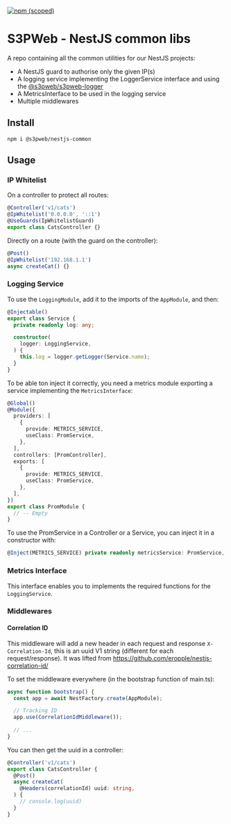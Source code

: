 [![npm (scoped)](https://img.shields.io/npm/v/@s3pweb/nestjs-common)](https://www.npmjs.com/package/@s3pweb/nestjs-common)

# S3PWeb - NestJS common libs

A repo containing all the common utilities for our NestJS projects:
- A NestJS guard to authorise only the given IP(s)
- A logging service implementing the LoggerService interface and using the [@s3pweb/s3pweb-logger](https://github.com/s3pweb/s3pweb-logger)
- A MetricsInterface to be used in the logging service
- Multiple middlewares

## Install
```shell
npm i @s3pweb/nestjs-common
```

## Usage

### IP Whitelist

On a controller to protect all routes:
```ts
@Controller('v1/cats')
@IpWhitelist('0.0.0.0', '::1')
@UseGuards(IpWhitelistGuard)
export class CatsController {}
```

Directly on a route (with the guard on the controller):
```ts
@Post()
@IpWhitelist('192.168.1.1')
async createCat() {}
```

### Logging Service

To use the `LoggingModule`, add it to the imports of the `AppModule`, and then:

```ts
@Injectable()
export class Service {
  private readonly log: any;

  constructor(
    logger: LoggingService,
  ) {
    this.log = logger.getLogger(Service.name);
  }
}
```

To be able ton inject it correctly, you need a metrics module exporting a service implementing the `MetricsInterface`:

```ts
@Global()
@Module({
  providers: [
    {
      provide: METRICS_SERVICE,
      useClass: PromService,
    },
  ],
  controllers: [PromController],
  exports: [
    {
      provide: METRICS_SERVICE,
      useClass: PromService,
    },
  ],
})
export class PromModule {
  // -- Empty
}
```

To use the PromService in a Controller or a Service, you can inject it in a constructor with:
```ts
@Inject(METRICS_SERVICE) private readonly metricsService: PromService,
```

### Metrics Interface

This interface enables you to implements the required functions for the `LoggingService`.

### Middlewares

#### Correlation ID

This middleware will add a new header in each request and response `X-Correlation-Id`, this is an uuid V1 string (different for each request/response).
It was lifted from https://github.com/eropple/nestjs-correlation-id/

To set the middleware everywhere (in the bootstrap function of main.ts):

```ts
async function bootstrap() {
  const app = await NestFactory.create(AppModule);

  // Tracking ID
  app.use(CorrelationIdMiddleware());
  
  // ...
}
```

You can then get the uuid in a controller:

```ts
@Controller('v1/cats')
export class CatsController {
  @Post()
  async createCat(
    @Headers(correlationId) uuid: string,
  ) {
    // console.log(uuid)
  }
}
```
